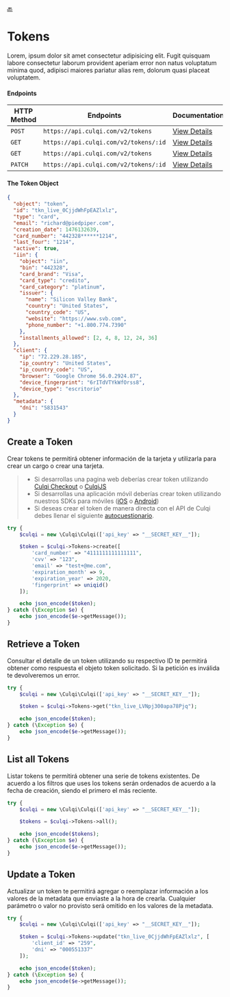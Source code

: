 [:back:](/docs/README.md)

# Tokens

Lorem, ipsum dolor sit amet consectetur adipisicing elit. Fugit quisquam labore consectetur laborum provident aperiam error non natus voluptatum minima quod, adipisci maiores pariatur alias rem, dolorum quasi placeat voluptatem.

#### Endpoints

| HTTP Method | Endpoints                             | Documentation                                            |
| ----------- | ------------------------------------- | -------------------------------------------------------- |
| `POST`      | `https://api.culqi.com/v2/tokens`     | [View Details](https://www.culqi.com/api/#tokens#create) |
| `GET`       | `https://api.culqi.com/v2/tokens/:id` | [View Details](https://www.culqi.com/api/#tokens#detail) |
| `GET`       | `https://api.culqi.com/v2/tokens`     | [View Details](https://www.culqi.com/api/#tokens#list)   |
| `PATCH`     | `https://api.culqi.com/v2/tokens/:id` | [View Details](https://www.culqi.com/api/#tokens#update) |

#### The Token Object

```json
{
  "object": "token",
  "id": "tkn_live_0CjjdWhFpEAZlxlz",
  "type": "card",
  "email": "richard@piedpiper.com",
  "creation_date": 1476132639,
  "card_number": "442328******1214",
  "last_four": "1214",
  "active": true,
  "iin": {
    "object": "iin",
    "bin": "442328",
    "card_brand": "Visa",
    "card_type": "credito",
    "card_category": "platinum",
    "issuer": {
      "name": "Silicon Valley Bank",
      "country": "United States",
      "country_code": "US",
      "website": "https://www.svb.com",
      "phone_number": "+1.800.774.7390"
    },
    "installments_allowed": [2, 4, 8, 12, 24, 36]
  },
  "client": {
    "ip": "72.229.28.185",
    "ip_country": "United States",
    "ip_country_code": "US",
    "browser": "Google Chrome 56.0.2924.87",
    "device_fingerprint": "6rITdVTYkWfOrss8",
    "device_type": "escritorio"
  },
  "metadata": {
    "dni": "5831543"
  }
}
```

## Create a Token

Crear tokens te permitirá obtener información de la tarjeta y utilizarla para crear un cargo o crear una tarjeta.

> - Si desarrollas una pagina web deberías crear token utilizando [Culqi Checkout](https://www.culqi.com/docs/#/pagos/checkout) o [CulqiJS](https://www.culqi.com/docs/#/pagos/js)
> - Si desarrollas una aplicación móvil deberías crear token utilizando nuestros SDKs para móviles ([iOS](https://www.culqi.com/docs/#/pagos/ios) o [Android](https://www.culqi.com/docs/#/pagos/android))
> - Si deseas crear el token de manera directa con el API de Culqi debes llenar el siguiente [autocuestionario](https://www.pcisecuritystandards.org/documents/PCI-DSS-v3_2-SAQ-D_Merchant-rev1_1.pdf?agreement=true&time=1508189914058).

```php
try {
    $culqi = new \Culqi\Culqi(['api_key' => "__SECRET_KEY__"]);

    $token = $culqi->Tokens->create([
        'card_number' => "4111111111111111",
        'cvv' => "123",
        'email' => "test+@me.com",
        'expiration_month' => 9,
        'expiration_year' => 2020,
        'fingerprint' => uniqid()
    ]);

    echo json_encode($token);
} catch (\Exception $e) {
    echo json_encode($e->getMessage());
}
```

## Retrieve a Token

Consultar el detalle de un token utilizando su respectivo ID te permitirá obtener como respuesta el objeto token solicitado. Si la petición es inválida te devolveremos un error.

```php
try {
    $culqi = new \Culqi\Culqi(['api_key' => "__SECRET_KEY__"]);

    $token = $culqi->Tokens->get("tkn_live_LVNpj300apa78Pjq");

    echo json_encode($token);
} catch (\Exception $e) {
    echo json_encode($e->getMessage());
}
```

## List all Tokens

Listar tokens te permitirá obtener una serie de tokens existentes. De acuerdo a los filtros que uses los tokens serán ordenados de acuerdo a la fecha de creación, siendo el primero el más reciente.

```php
try {
    $culqi = new \Culqi\Culqi(['api_key' => "__SECRET_KEY__"]);

    $tokens = $culqi->Tokens->all();

    echo json_encode($tokens);
} catch (\Exception $e) {
    echo json_encode($e->getMessage());
}
```

## Update a Token

Actualizar un token te permitirá agregar o reemplazar información a los valores de la metadata que enviaste a la hora de crearla. Cualquier parámetro o valor no provisto será omitido en los valores de la metadata.

```php
try {
    $culqi = new \Culqi\Culqi(['api_key' => "__SECRET_KEY__"]);

    $token = $culqi->Tokens->update("tkn_live_0CjjdWhFpEAZlxlz", [
        'client_id' => "259",
        'dni' => "000551337"
    ]);

    echo json_encode($token);
} catch (\Exception $e) {
    echo json_encode($e->getMessage());
}
```
